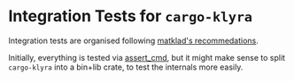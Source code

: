 # Integration Tests for `cargo-klyra`

Integration tests are organised following [matklad's recommedations](https://matklad.github.io/2021/02/27/delete-cargo-integration-tests.html).

Initially, everything is tested via [assert_cmd](https://docs.rs/assert_cmd/latest/assert_cmd/cmd/struct.Command.html), but it might make sense to split `cargo-klyra` into a bin+lib crate, to test the internals more easily.
